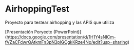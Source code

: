 # AirhoppingTest
Proyecto para testear airhopping y las APIS que utiliza

[Presentación Poryecto (PowerPoint)] (https://docs.google.com/presentation/d/1H1Y4sNlCm-fVZaCFdwrQAtkmFn3pN3pIGCgkKRze4No/edit?usp=sharing)
